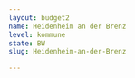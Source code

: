 ```yaml
---
layout: budget2
name: Heidenheim an der Brenz
level: kommune
state: BW
slug: Heidenheim-an-der-Brenz

---
```



